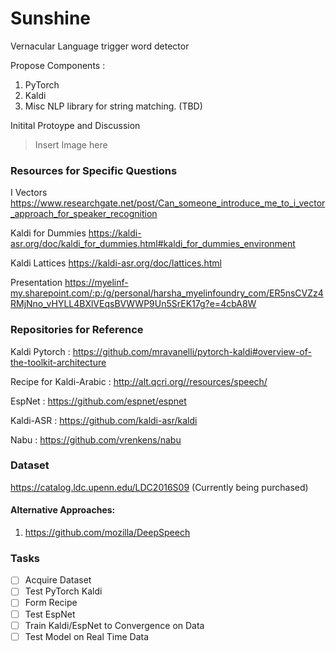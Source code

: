 # Sunshine
Vernacular Language trigger word detector


Propose Components :
1. PyTorch
2. Kaldi
3. Misc NLP library for string matching. (TBD)


Initital Protoype and Discussion
> Insert Image here


### Resources for Specific Questions
I Vectors
https://www.researchgate.net/post/Can_someone_introduce_me_to_i_vector_approach_for_speaker_recognition

Kaldi for Dummies
https://kaldi-asr.org/doc/kaldi_for_dummies.html#kaldi_for_dummies_environment

Kaldi Lattices
https://kaldi-asr.org/doc/lattices.html


Presentation
https://myelinf-my.sharepoint.com/:p:/g/personal/harsha_myelinfoundry_com/ER5nsCVZz4RMjNno_vHYLL4BXlVEqsBVWWP9Un5SrEK17g?e=4cbA8W

### Repositories for Reference
Kaldi Pytorch : https://github.com/mravanelli/pytorch-kaldi#overview-of-the-toolkit-architecture

Recipe for Kaldi-Arabic : http://alt.qcri.org//resources/speech/

EspNet : https://github.com/espnet/espnet

Kaldi-ASR : https://github.com/kaldi-asr/kaldi

Nabu : https://github.com/vrenkens/nabu

### Dataset
https://catalog.ldc.upenn.edu/LDC2016S09 (Currently being purchased) 


#### Alternative Approaches: 
1. https://github.com/mozilla/DeepSpeech

### Tasks 

- [ ] Acquire Dataset
- [ ] Test PyTorch Kaldi
- [ ] Form Recipe
- [ ] Test EspNet
- [ ] Train Kaldi/EspNet to Convergence on Data
- [ ] Test Model on Real Time Data
